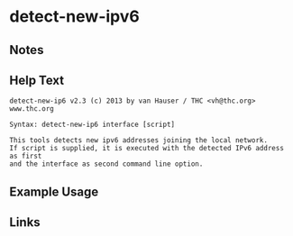 # detect-new-ipv6

Notes
-------

Help Text
-------
```
detect-new-ip6 v2.3 (c) 2013 by van Hauser / THC <vh@thc.org> www.thc.org

Syntax: detect-new-ip6 interface [script]

This tools detects new ipv6 addresses joining the local network.
If script is supplied, it is executed with the detected IPv6 address as first
and the interface as second command line option.
```

Example Usage
-------

Links
-------
